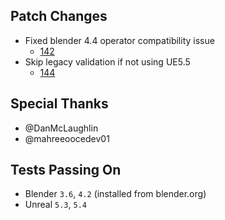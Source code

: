 ## Patch Changes
* Fixed blender 4.4 operator compatibility issue
  * [142](https://github.com/poly-hammer/BlenderTools/pull/142)
* Skip legacy validation if not using UE5.5
  * [144](https://github.com/poly-hammer/BlenderTools/pull/144)

## Special Thanks
* @DanMcLaughlin
* @mahreeoocedev01

## Tests Passing On
* Blender `3.6`, `4.2` (installed from blender.org)
* Unreal `5.3`, `5.4`
